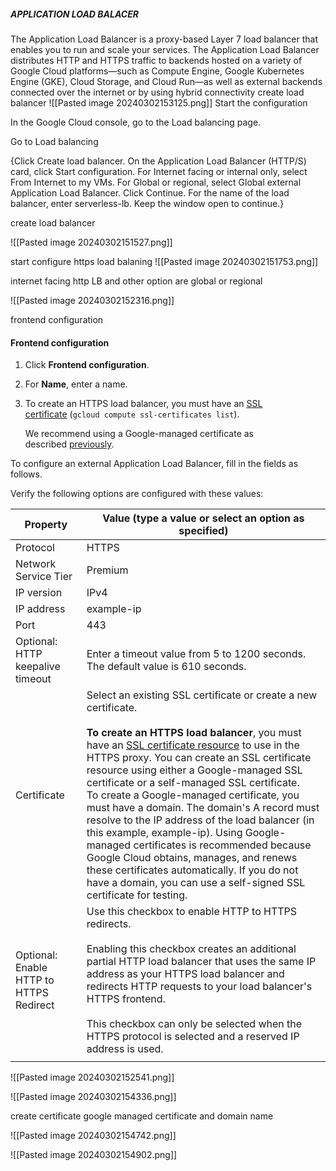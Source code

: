 
##### APPLICATION  LOAD BALACER
The Application Load Balancer is a proxy-based Layer 7 load balancer that enables you to run and scale your services. The Application Load Balancer distributes HTTP and HTTPS traffic to backends hosted on a variety of Google Cloud platforms—such as Compute Engine, Google Kubernetes Engine (GKE), Cloud Storage, and Cloud Run—as well as external backends connected over the internet or by using hybrid connectivity
create load balancer
![[Pasted image 20240302153125.png]]
Start the configuration

In the Google Cloud console, go to the Load balancing page.

Go to Load balancing

{Click Create load balancer.
On the Application Load Balancer (HTTP/S) card, click Start configuration.
For Internet facing or internal only, select From Internet to my VMs.
For Global or regional, select Global external Application Load Balancer.
Click Continue.
For the name of the load balancer, enter serverless-lb.
Keep the window open to continue.}

create load balancer

![[Pasted image 20240302151527.png]]
 
 start configure https  load balaning
 ![[Pasted image 20240302151753.png]]

internet facing http LB  and other option are global or regional 

![[Pasted image 20240302152316.png]]

frontend configuration 
#### Frontend configuration

1. Click **Frontend configuration**.
2. For **Name**, enter a name.
3. To create an HTTPS load balancer, you must have an [SSL certificate](https://cloud.google.com/load-balancing/docs/ssl-certificates) (`gcloud compute ssl-certificates list`).
    
    We recommend using a Google-managed certificate as described [previously](https://cloud.google.com/load-balancing/docs/https/setup-global-ext-https-serverless#ssl_certificate_resource).
    

To configure an external Application Load Balancer, fill in the fields as follows.

Verify the following options are configured with these values:

| Property                                | Value (type a value or select an option as specified)                                                                                                                                                                                                                                                                                                                                                                                                                                                                                                                                                                                                                                                                                                                                     |
| --------------------------------------- | ----------------------------------------------------------------------------------------------------------------------------------------------------------------------------------------------------------------------------------------------------------------------------------------------------------------------------------------------------------------------------------------------------------------------------------------------------------------------------------------------------------------------------------------------------------------------------------------------------------------------------------------------------------------------------------------------------------------------------------------------------------------------------------------- |
| Protocol                                | HTTPS                                                                                                                                                                                                                                                                                                                                                                                                                                                                                                                                                                                                                                                                                                                                                                                     |
| Network Service Tier                    | Premium                                                                                                                                                                                                                                                                                                                                                                                                                                                                                                                                                                                                                                                                                                                                                                                   |
| IP version                              | IPv4                                                                                                                                                                                                                                                                                                                                                                                                                                                                                                                                                                                                                                                                                                                                                                                      |
| IP address                              | example-ip                                                                                                                                                                                                                                                                                                                                                                                                                                                                                                                                                                                                                                                                                                                                                                                |
| Port                                    | 443                                                                                                                                                                                                                                                                                                                                                                                                                                                                                                                                                                                                                                                                                                                                                                                       |
| Optional: HTTP keepalive timeout        | Enter a timeout value from 5 to 1200 seconds. The default value is 610 seconds.                                                                                                                                                                                                                                                                                                                                                                                                                                                                                                                                                                                                                                                                                                           |
| Certificate                             | Select an existing SSL certificate or create a new certificate.  <br>  <br>**To create an HTTPS load balancer**, you must have an [SSL certificate resource](https://cloud.google.com/load-balancing/docs/ssl-certificates) to use in the HTTPS proxy. You can create an SSL certificate resource using either a Google-managed SSL certificate or a self-managed SSL certificate.  <br>To create a Google-managed certificate, you must have a domain. The domain's A record must resolve to the IP address of the load balancer (in this example, example-ip). Using Google-managed certificates is recommended because Google Cloud obtains, manages, and renews these certificates automatically. If you do not have a domain, you can use a self-signed SSL certificate for testing. |
| Optional: Enable HTTP to HTTPS Redirect | Use this checkbox to enable HTTP to HTTPS redirects.<br><br>Enabling this checkbox creates an additional partial HTTP load balancer that uses the same IP address as your HTTPS load balancer and redirects HTTP requests to your load balancer's HTTPS frontend.<br><br>This checkbox can only be selected when the HTTPS protocol is selected and a reserved IP address is used.                                                                                                                                                                                                                                                                                                                                                                                                        |
|                                         |                                                                                                                                                                                                                                                                                                                                                                                                                                                                                                                                                                                                                                                                                                                                                                                           |

![[Pasted image 20240302152541.png]]



![[Pasted image 20240302154336.png]]

create certificate google managed certificate and domain name

![[Pasted image 20240302154742.png]]



![[Pasted image 20240302154902.png]]


